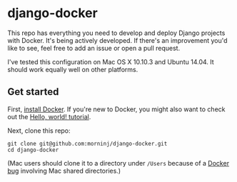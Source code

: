 # django-docker

This repo has everything you need to develop and deploy Django projects with Docker. It's being actively developed. If there's an improvement you'd like to see, feel free to add an issue or open a pull request.

I've tested this configuration on Mac OS X 10.10.3 and Ubuntu 14.04. It should work equally well on other platforms.

## Get started

First, [install Docker](https://docs.docker.com/installation/). If you're new to Docker, you might also want to check out the [Hello, world! tutorial](https://docs.docker.com/userguide/dockerizing/).

Next, clone this repo:

    git clone git@github.com:morninj/django-docker.git
    cd django-docker

(Mac users should clone it to a directory under `/Users` because of a [Docker bug](https://blog.docker.com/2014/10/docker-1-3-signed-images-process-injection-security-options-mac-shared-directories/) involving Mac shared directories.)
